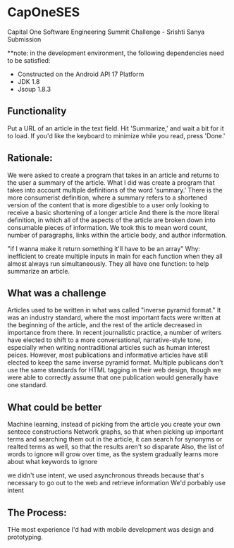 # CapOneSES
Capital One Software Engineering Summit Challenge - Srishti Sanya Submission

**note: in the development environment, the following dependencies need to be satisfied:
* Constructed on the Android API 17 Platform
* JDK 1.8
* Jsoup 1.8.3

Functionality
------------------

Put a URL of an article in the text field. Hit 'Summarize,' and wait a bit for it to load.
If you'd like the keyboard to minimize while you read, press 'Done.'

Rationale:
-------------------------
We were asked to create a program that takes in an article and returns to the user a summary of the article. 
What I did was create a program that takes into account multiple definitions of the word 'summary.'
There is the more consumerist definition, where a summary refers to a shortened version of the content that is more digestible to a user only looking to receive a basic shortening of a longer article
And there is the more literal definition, in which all of the aspects of the article are broken down into consumable pieces of information.
We took this to mean word count, number of paragraphs, links within the article body, and author information. 

"if I wanna make it return something it'll have to be an array"
	Why: inefficient to create multiple inputs in main for each function when they all almost always run simultaneously. They all have one function: to help summarize an article. 

What was a challenge
-----------------------------
Articles used to be written in what was called "inverse pyramid format." It was an industry standard, where the most important facts were written at the beginning of the article, and the rest of the article decreased in importance from there. 
In recent journalistic practice, a number of writers have elected to shift to a more conversational, narrative-style tone, especially when writing nontraditional articles such as human interest peices. 
However, most publications and informative articles have still elected to keep the same inverse pyramid format.
Multiple publicans don't use the same standards for HTML tagging in their web design, though we were able to correctly assume that one publication would generally have one standard. 

What could be better
-------------
Machine learning, instead of picking from the article you create your own sentece constructions
Network graphs, so that when picking up important terms and searching them out in the article, it can search for synonyms or realted terms as well, so that the results aren't so disparate
Also, the list of words to ignore will grow over time, as the system gradually learns more about what keywords to ignore


we didn't use intent, we used asynchronous threads because that's necessary to go out to the web and retrieve information
We'd porbably use intent

The Process:
-------
THe most experience I'd had with mobile development was design and prototyping. 
